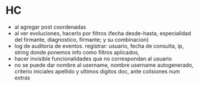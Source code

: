 HC
==
- al agregar post coordenadas
- al ver evoluciones, hacerlo por filtros (fecha desde-hasta, especialidad del firmante, diagnostico, firmante; y su combinacion)
- log de auditoria de eventos. registrar: usuario, fecha de consulta, ip, string donde ponemos info como filtros aplicados,
- hacer invisible funcionalidades que no correspondan al usuario
- no se puede dar nombre al username, nombre username autogenerado, criterio iniciales apellido y ultimos digitos doc, ante colisiones num extras
